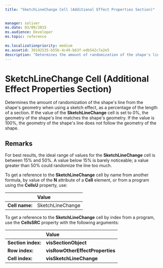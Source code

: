 ```yaml
---
title: "SketchLineChange Cell (Additional Effect Properties Section)"
 
 
manager: soliver
ms.date: 03/09/2015
ms.audience: Developer
ms.topic: reference
 
ms.localizationpriority: medium
ms.assetid: 39192535-b55b-4c49-b63f-edb542c7a2e5
description: "Determines the amount of randomization of the shape's line from the shape's geometry when using a sketch effect, as a percentage of the length of a section. If the value of the SketchLineChange cell is set to 0%, the geometry of the shape's line matches the shape's geometry. If the value is 100%, the geometry of the shape's line does not follow the geometry of the shape."
---
```


# SketchLineChange Cell (Additional Effect Properties Section)

Determines the amount of randomization of the shape's line from the shape's geometry when using a sketch effect, as a percentage of the length of a section. If the value of the **SketchLineChange** cell is set to 0%, the geometry of the shape's line matches the shape's geometry. If the value is 100%, the geometry of the shape's line does not follow the geometry of the shape. 
  
## Remarks

For best results, the ideal range of values for the **SketchLineChange** cell is between 15% and 50%. A value below 15% is barely noticeable; a value greater than 50% could randomize the line too much. 
  
To get a reference to the **SketchLineChange** cell by name from another formula, by value of the **N** attribute of a **Cell** element, or from a program using the **CellsU** property, use: 
  
||Value |
|:-----|:-----|
| **Cell name:**  <br/> | SketchLineChange  <br/> |
   
To get a reference to the **SketchLineChange** cell by index from a program, use the **CellsSRC** property with the following arguments: 
  
||Value |
|:-----|:-----|
| **Section index:**  <br/> |**visSectionObject** <br/> |
| **Row index:**  <br/> |**visRowOtherEffectProperties** <br/> |
| **Cell index:**  <br/> |**visSketchLineChange** <br/> |
   

